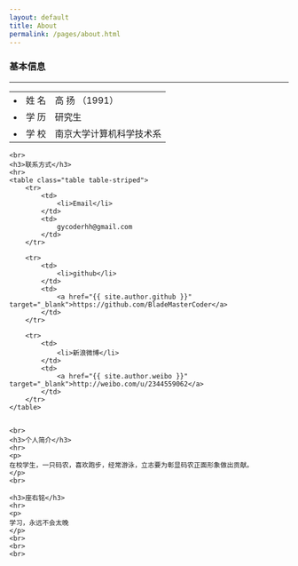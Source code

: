 ```yaml
---
layout: default
title: About
permalink: /pages/about.html
---
```


<div class="about">
	<h3>基本信息</h3>
	<hr>
	<table class="table table-striped">
		<tr>
			<td><li>姓  名</li></td>    
			<td>高  扬 （1991）</td>
		</tr>
		<tr>
			<td><li>学  历</li></td>    
			<td>研究生</td>
		</tr>
		<tr>
			<td><li>学  校</li></td>    
			<td>南京大学计算机科学技术系</td>
		</tr>
	</table>

	<br>
	<h3>联系方式</h3>
	<hr>
	<table class="table table-striped">
		<tr>
			<td>
				<li>Email</li>
			</td>  
			<td>
				gycoderhh@gmail.com			
			</td>
		</tr>

		<tr>
			<td>
				<li>github</li>
			</td>  
			<td>
				<a href="{{ site.author.github }}" target="_blank">https://github.com/BladeMasterCoder</a>
			</td>  
		</tr>

		<tr>
			<td>
				<li>新浪微博</li>
			</td> 
			<td>
				<a href="{{ site.author.weibo }}" target="_blank">http://weibo.com/u/2344559062</a>
			</td> 
		</tr>
	</table>


	<br>
	<h3>个人简介</h3>
	<hr>
	<p>
	在校学生，一只码农，喜欢跑步，经常游泳，立志要为彰显码农正面形象做出贡献。
	</p>
	<br>

	<h3>座右铭</h3>
	<hr>
	<p>
	学习，永远不会太晚
	</p>
	<br>
	<br> 
	<br>
</div>